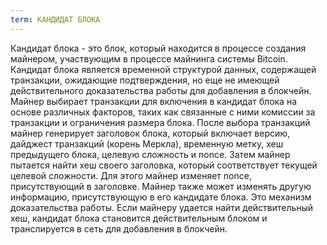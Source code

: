 ```yaml
---
term: КАНДИДАТ БЛОКА
---
```


Кандидат блока - это блок, который находится в процессе создания майнером, участвующим в процессе майнинга системы Bitcoin. Кандидат блока является временной структурой данных, содержащей транзакции, ожидающие подтверждения, но еще не имеющей действительного доказательства работы для добавления в блокчейн. Майнер выбирает транзакции для включения в кандидат блока на основе различных факторов, таких как связанные с ними комиссии за транзакции и ограничения размера блока. После выбора транзакций майнер генерирует заголовок блока, который включает версию, дайджест транзакций (корень Меркла), временную метку, хеш предыдущего блока, целевую сложность и nonce. Затем майнер пытается найти хеш своего заголовка, который соответствует текущей целевой сложности. Для этого майнер изменяет nonce, присутствующий в заголовке. Майнер также может изменять другую информацию, присутствующую в его кандидате блока. Это механизм доказательства работы. Если майнеру удается найти действительный хеш, кандидат блока становится действительным блоком и транслируется в сеть для добавления в блокчейн.